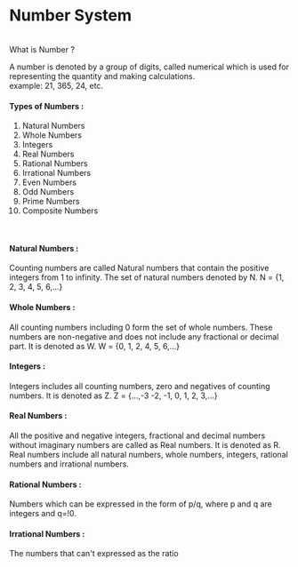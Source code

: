 # Number System
<br>
What is Number ?

A number is denoted by a group of digits, called numerical which is used for representing the quantity and making calculations.<br>
example: 21, 365, 24, etc.

<h4>Types of Numbers :</h4>

1. Natural Numbers
2. Whole Numbers
3. Integers
4. Real Numbers
5. Rational Numbers
6. Irrational Numbers
7. Even Numbers
8. Odd Numbers
9. Prime Numbers
10. Composite Numbers

<br>
<h4>Natural Numbers :</h4>
Counting numbers are called Natural numbers that contain the positive integers from 1 to infinity.
The set of natural numbers denoted by N.
N = {1, 2, 3, 4, 5, 6,...}

<h4>Whole Numbers :</h4>
All counting numbers including 0 form the set of whole numbers. These numbers are non-negative and does not include any fractional or decimal part. It is denoted as W.
W = {0, 1, 2, 4, 5, 6,...}

<h4>Integers :</h4>
Integers includes all counting numbers, zero and negatives of counting numbers. It is denoted as Z.
Z = {...,-3 -2, -1, 0, 1, 2, 3,...}

<h4>Real Numbers :</h4>
All the positive and negative integers, fractional and decimal numbers without imaginary numbers are called as Real numbers. It is denoted as R.
Real numbers include all natural numbers, whole numbers, integers, rational numbers and irrational numbers.

<h4>Rational Numbers :</h4>
Numbers which can be expressed in the form of p/q, where p and q are integers and q=!0.

<h4>Irrational Numbers :</h4>
The numbers that can't expressed as the ratio